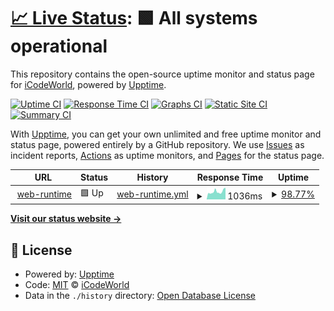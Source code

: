 # [📈 Live Status](https://status.easybits.cn): <!--live status--> **🟩 All systems operational**

This repository contains the open-source uptime monitor and status page for [iCodeWorld](https://www.icodeworld.cn), powered by [Upptime](https://github.com/upptime/upptime).

[![Uptime CI](https://github.com/ICodeWorld-Inc/status-pages/workflows/Uptime%20CI/badge.svg)](https://github.com/ICodeWorld-Inc/status-pages/actions?query=workflow%3A%22Uptime+CI%22)
[![Response Time CI](https://github.com/ICodeWorld-Inc/status-pages/workflows/Response%20Time%20CI/badge.svg)](https://github.com/ICodeWorld-Inc/status-pages/actions?query=workflow%3A%22Response+Time+CI%22)
[![Graphs CI](https://github.com/ICodeWorld-Inc/status-pages/workflows/Graphs%20CI/badge.svg)](https://github.com/ICodeWorld-Inc/status-pages/actions?query=workflow%3A%22Graphs+CI%22)
[![Static Site CI](https://github.com/ICodeWorld-Inc/status-pages/workflows/Static%20Site%20CI/badge.svg)](https://github.com/ICodeWorld-Inc/status-pages/actions?query=workflow%3A%22Static+Site+CI%22)
[![Summary CI](https://github.com/ICodeWorld-Inc/status-pages/workflows/Summary%20CI/badge.svg)](https://github.com/ICodeWorld-Inc/status-pages/actions?query=workflow%3A%22Summary+CI%22)

With [Upptime](https://upptime.js.org), you can get your own unlimited and free uptime monitor and status page, powered entirely by a GitHub repository. We use [Issues](https://github.com/ICodeWorld-Inc/status-pages/issues) as incident reports, [Actions](https://github.com/ICodeWorld-Inc/status-pages/actions) as uptime monitors, and [Pages](https://status.easybits.cn) for the status page.

<!--start: status pages-->
<!-- This summary is generated by Upptime (https://github.com/upptime/upptime) -->
<!-- Do not edit this manually, your changes will be overwritten -->
<!-- prettier-ignore -->
| URL | Status | History | Response Time | Uptime |
| --- | ------ | ------- | ------------- | ------ |
| <img alt="" src="https://favicons.githubusercontent.com/web-runtime-release.easybits.cn" height="13"> [web-runtime](https://web-runtime-release.easybits.cn/) | 🟩 Up | [web-runtime.yml](https://github.com/ICodeWorld-Inc/status-pages/commits/HEAD/history/web-runtime.yml) | <details><summary><img alt="Response time graph" src="./graphs/web-runtime/response-time-week.png" height="20"> 1036ms</summary><br><a href="https://status.easybits.cn/history/web-runtime"><img alt="Response time 1032" src="https://img.shields.io/endpoint?url=https%3A%2F%2Fraw.githubusercontent.com%2FICodeWorld-Inc%2Fstatus-pages%2FHEAD%2Fapi%2Fweb-runtime%2Fresponse-time.json"></a><br><a href="https://status.easybits.cn/history/web-runtime"><img alt="24-hour response time 1555" src="https://img.shields.io/endpoint?url=https%3A%2F%2Fraw.githubusercontent.com%2FICodeWorld-Inc%2Fstatus-pages%2FHEAD%2Fapi%2Fweb-runtime%2Fresponse-time-day.json"></a><br><a href="https://status.easybits.cn/history/web-runtime"><img alt="7-day response time 1036" src="https://img.shields.io/endpoint?url=https%3A%2F%2Fraw.githubusercontent.com%2FICodeWorld-Inc%2Fstatus-pages%2FHEAD%2Fapi%2Fweb-runtime%2Fresponse-time-week.json"></a><br><a href="https://status.easybits.cn/history/web-runtime"><img alt="30-day response time 1042" src="https://img.shields.io/endpoint?url=https%3A%2F%2Fraw.githubusercontent.com%2FICodeWorld-Inc%2Fstatus-pages%2FHEAD%2Fapi%2Fweb-runtime%2Fresponse-time-month.json"></a><br><a href="https://status.easybits.cn/history/web-runtime"><img alt="1-year response time 1032" src="https://img.shields.io/endpoint?url=https%3A%2F%2Fraw.githubusercontent.com%2FICodeWorld-Inc%2Fstatus-pages%2FHEAD%2Fapi%2Fweb-runtime%2Fresponse-time-year.json"></a></details> | <details><summary><a href="https://status.easybits.cn/history/web-runtime">98.77%</a></summary><a href="https://status.easybits.cn/history/web-runtime"><img alt="All-time uptime 99.74%" src="https://img.shields.io/endpoint?url=https%3A%2F%2Fraw.githubusercontent.com%2FICodeWorld-Inc%2Fstatus-pages%2FHEAD%2Fapi%2Fweb-runtime%2Fuptime.json"></a><br><a href="https://status.easybits.cn/history/web-runtime"><img alt="24-hour uptime 100.00%" src="https://img.shields.io/endpoint?url=https%3A%2F%2Fraw.githubusercontent.com%2FICodeWorld-Inc%2Fstatus-pages%2FHEAD%2Fapi%2Fweb-runtime%2Fuptime-day.json"></a><br><a href="https://status.easybits.cn/history/web-runtime"><img alt="7-day uptime 98.77%" src="https://img.shields.io/endpoint?url=https%3A%2F%2Fraw.githubusercontent.com%2FICodeWorld-Inc%2Fstatus-pages%2FHEAD%2Fapi%2Fweb-runtime%2Fuptime-week.json"></a><br><a href="https://status.easybits.cn/history/web-runtime"><img alt="30-day uptime 99.72%" src="https://img.shields.io/endpoint?url=https%3A%2F%2Fraw.githubusercontent.com%2FICodeWorld-Inc%2Fstatus-pages%2FHEAD%2Fapi%2Fweb-runtime%2Fuptime-month.json"></a><br><a href="https://status.easybits.cn/history/web-runtime"><img alt="1-year uptime 99.74%" src="https://img.shields.io/endpoint?url=https%3A%2F%2Fraw.githubusercontent.com%2FICodeWorld-Inc%2Fstatus-pages%2FHEAD%2Fapi%2Fweb-runtime%2Fuptime-year.json"></a></details>

<!--end: status pages-->

[**Visit our status website →**](https://status.easybits.cn)

## 📄 License

- Powered by: [Upptime](https://github.com/upptime/upptime)
- Code: [MIT](./LICENSE) © [iCodeWorld](https://www.icodeworld.cn)
- Data in the `./history` directory: [Open Database License](https://opendatacommons.org/licenses/odbl/1-0/)
